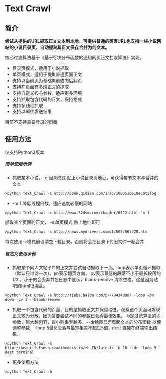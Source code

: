 # Text Crawl
## 简介
**尝试从提供的URL抓取正文文本到本地。可提供普通的网页URL也支持一些小说网站的小说目录页，自动提取其正文保存合并为纯文本。**

核心过滤算法基于《基于行块分布函数的通用网页正文抽取算法》实现。
* 目录页模式，适用于小说抓取
* 单页模式，适用于提取普通页面正文
* 支持以当前页为基础向前或向后翻页
* 支持在页面有多段正文的提取
* 支持自定义核心参数，适应更多环境
* 支持抓取包含代码的正文，保持格式
* 支持多线程抓取
* 支持以邮件发送结果

目前不支持需要登录的页面


## 使用方法
仅支持Python3版本

##### 简单使用示例

* 抓取某本小说，-c 目录模式 贴上小说目录页地址，可获得每节文本与合并的文本
```
>python Text_Crawl -c http://book.qidian.com/info/1003516610#Catalog
```
* -m 1 降低线程倍数，适应速度较慢的网站
```
>python Text_Crawl -c http://www.52dsm.com/chapter/6712.html -m 1
```
抓取某个页面的正文， -s 单页模式 贴上地址即可
```
>python Text_Crawl -s http://news.mydrivers.com/1/505/505220.htm
```
每次使用-c模式前请清空下载目录，否则将会把目录下的旧文件一起合并

##### 自定义使用示例
* 抓取某个同人文帖子中的正文并尝试自动抓取下一页。loop表示单页循环抓取（默认只过滤一次），pn表示翻页方向， pv表示最短的段落不小于最长段落的1/3 ，小于的会丢弃并在日志中显示，blank-remove 清除空格，这是因为贴吧的html很混乱。
```
>python Text_Crawl -s http://tieba.baidu.com/p/4794348007 -loop -pn down -pv 3 --blank-remove
```
* 抓取一个包含代码的页面，目的是抓取正文并保留缩进。观察这个页面可发现正文较为分散，因为需要尝试不同的参数已获得最佳效果。-b是过滤算法的块参数，越大越包容，越小则丢弃越多，--dr绘图显示页面文本的分布函数 以便调整参数，-loop 5最长段落与最短相差不超过5倍，dest 直接在终端输出结果。
```
>python Text_Crawl -s http://beautifulsoup.readthedocs.io/zh_CN/latest/ -b 10 --dr -loop 5 -dest terminal
```

* 更多使用方法
```
>python Text_Crawl -h
```
